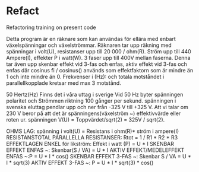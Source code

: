 # Refact
Refactoring training on present code


Detta program är en räknare som kan användas för ellära med enbart
växelspänningar och växelströmmar.
Räknaren tar upp räkning med spänningar i volt(U), resistanser upp till
20 000 / ohm(R).
Ström upp till 440 Ampere(I), effekter P i watt(W). 3 faser upp till 400V
mellan faserna.
Denna tar även upp skenbar effekt vid 3-fas och enfas, aktiv effekt vid 3-fas
och enfas där cosinus fi / cosinus() används som effektfaktorn som är mindre
än 1 och inte mindre än 0.
Frekvenser i (Hz):  och totala motståndet i parallellkopplade kretsar med max 3
motstånd.

50 Hertz(Hz) Finns det i våra uttag i sverige Vid 50 Hz byter spänningen
polaritet och Strömmen riktning 100 gånger per
sekund.
spänningen i svenska eluttag pendlar upp och ner från -325 V till +325 V.
Att vi talar om 230 V beror på att det är spänningens(växelström ~)
effektivvärde eller roten ur.
spänningen V(U) = Toppvärdet/sqrt(2) = 325V / sqrt(2).

OHMS LAG: spänning i volt(U) = Resistans i ohm(R)* ström i ampere(I)
RESISTANSTOTAL PARALLELLA RESISTANSER: Rtot = 1 / R1 * R2 * R3
EFFEKTLAGEN ENKEL för likström: Effekt i watt (P) = U * I
SKENBAR EFFEKT ENFAS ~: Skenbar(S / VA) = U * I
AKTIV EFFEKT/MEDELEFFEKT ENFAS ~:P = U * I * cos()
SKENBAR EFFEKT 3-FAS ~: Skenbar S / VA = U * I * sqrt(3)
AKTIV EFFEKT 3-FAS ~: P = U * I * sqrt(3) * cos()
